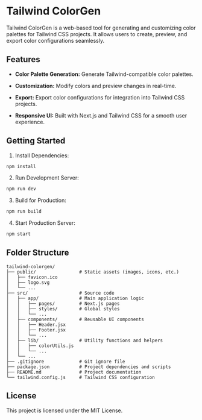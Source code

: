# Tailwind ColorGen

Tailwind ColorGen is a web-based tool for generating and customizing color palettes for Tailwind CSS projects. It allows users to create, preview, and export color configurations seamlessly.

## Features

- **Color Palette Generation:** Generate Tailwind-compatible color palettes.

- **Customization:** Modify colors and preview changes in real-time.

- **Export:** Export color configurations for integration into Tailwind CSS projects.

- **Responsive UI:** Built with Next.js and Tailwind CSS for a smooth user experience.

## Getting Started

1. Install Dependencies:

```bash
npm install
```

2. Run Development Server:

```bash
npm run dev
```

3. Build for Production:

```bash
npm run build
```

4. Start Production Server:

```bash
npm start
```

## Folder Structure

```
tailwind-colorgen/
├── public/                # Static assets (images, icons, etc.)
│   ├── favicon.ico
│   ├── logo.svg
│   └── ...
├── src/                   # Source code
│   ├── app/               # Main application logic
│   │   ├── pages/         # Next.js pages
│   │   ├── styles/        # Global styles
│   │   └── ...
│   ├── components/        # Reusable UI components
│   │   ├── Header.jsx
│   │   ├── Footer.jsx
│   │   └── ...
│   ├── lib/               # Utility functions and helpers
│   │   ├── colorUtils.js
│   │   └── ...
│   └── ...
├── .gitignore             # Git ignore file
├── package.json           # Project dependencies and scripts
├── README.md              # Project documentation
└── tailwind.config.js     # Tailwind CSS configuration
```

## License
This project is licensed under the MIT License.
